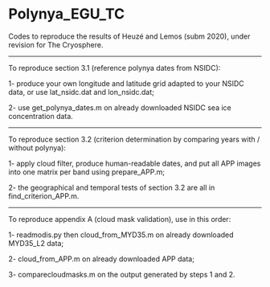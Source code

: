 # Polynya_EGU_TC
Codes to reproduce the results of Heuzé and Lemos (subm 2020), under revision for The Cryosphere.

-----

To reproduce section 3.1 (reference polynya dates from NSIDC):

1- produce your own longitude and latitude grid adapted to your NSIDC data, or use lat_nsidc.dat and lon_nsidc.dat;

2- use get_polynya_dates.m on already downloaded NSIDC sea ice concentration data.

------

To reproduce section 3.2 (criterion determination by comparing years with / without polynya):

1- apply cloud filter, produce human-readable dates, and put all APP images into one matrix per band using prepare_APP.m;

2- the geographical and temporal tests of section 3.2 are all in find_criterion_APP.m.

------

To reproduce appendix A (cloud mask validation), use in this order:

1- readmodis.py then cloud_from_MYD35.m on already downloaded MYD35_L2 data;

2- cloud_from_APP.m on already downloaded APP data;

3- comparecloudmasks.m on the output generated by steps 1 and 2.
